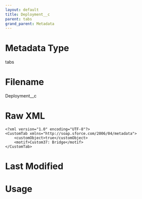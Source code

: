 ```yaml
---
layout: default
title: Deployment__c
parent: tabs
grand_parent: Metadata
---
```

# Metadata Type
tabs


# Filename 
Deployment__c


# Raw XML
```
<?xml version="1.0" encoding="UTF-8"?>
<CustomTab xmlns="http://soap.sforce.com/2006/04/metadata">
    <customObject>true</customObject>
    <motif>Custom37: Bridge</motif>
</CustomTab>
```


# Last Modified


# Usage
